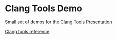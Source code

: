 # Clang Tools Demo

Small set of demos for the [Clang Tools Presentation](https://cjrams.github.io/clang-tools.html)

[Clang tools reference](https://github.com/cjrams/clang-tools-demo/blob/master/reference.md)